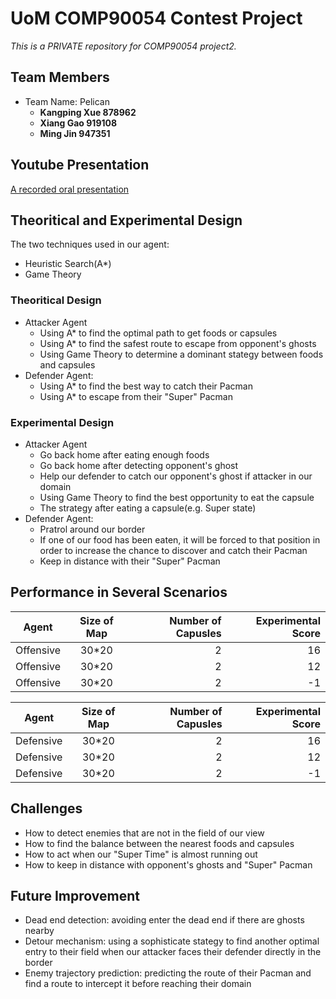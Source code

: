 # UoM COMP90054 Contest Project

*This is a PRIVATE repository for COMP90054 project2.*

## Team Members
+ Team Name: Pelican
  + **Kangping Xue 878962**
  + **Xiang Gao 919108**
  + **Ming Jin 947351**
## Youtube Presentation
[A recorded oral presentation](https://youtu.be/W_GWYphGCkE)
## Theoritical and Experimental Design
The two techniques used in our agent:
+ Heuristic Search(A*)
+ Game Theory
### Theoritical Design
+ Attacker Agent
  + Using A* to find the optimal path to get foods or capsules
  + Using A* to find the safest route to escape from opponent's ghosts
  + Using Game Theory to determine a dominant stategy between foods and capsules
+ Defender Agent:
  + Using A* to find the best way to catch their Pacman
  + Using A* to escape from their "Super" Pacman
### Experimental Design
+ Attacker Agent
  + Go back home after eating enough foods
  + Go back home after detecting opponent's ghost
  + Help our defender to catch our opponent's ghost if attacker in our domain
  + Using Game Theory to find the best opportunity to eat the capsule
  + The strategy after eating a capsule(e.g. Super state)
+ Defender Agent:
  + Pratrol around our border
  + If one of our food has been eaten, it will be forced to that position in order to increase the chance to discover and catch their Pacman
  + Keep in distance with their "Super" Pacman
## Performance in Several Scenarios
| Agent         | Size of Map   | Number of Capusles  | Experimental Score|
| ------------- |:-------------:| -------------------:|------------------:|
| Offensive     | 30*20         | 2                   | 16                |
| Offensive     | 30*20         | 2                   | 12                |
| Offensive     | 30*20         | 2                   | -1                |

| Agent         | Size of Map   | Number of Capusles  | Experimental Score|
| ------------- |:-------------:| -------------------:|------------------:|
| Defensive     | 30*20         | 2                   | 16                |
| Defensive     | 30*20         | 2                   | 12                |
| Defensive     | 30*20         | 2                   | -1                |
## Challenges
+ How to detect enemies that are not in the field of our view
+ How to find the balance between the nearest foods and capsules
+ How to act when our "Super Time" is almost running out
+ How to keep in distance with opponent's ghosts and "Super" Pacman
## Future Improvement
+ Dead end detection: avoiding enter the dead end if there are ghosts nearby
+ Detour mechanism: using a sophisticate stategy to find another optimal entry to their field when our attacker faces their defender directly in the border
+ Enemy trajectory prediction: predicting the route of their Pacman and find a route to intercept it before reaching their domain
